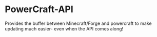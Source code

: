 PowerCraft-API
===============

Provides the buffer between Minecraft/Forge and powercraft to make updating much
easier- even when the API comes along!